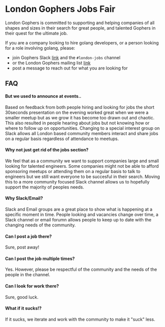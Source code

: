 # London Gophers Jobs Fair

London Gophers is committed to supporting and helping companies of all shapes and sizes in their search for great people, and talented Gophers in their quest for the ultimate job.

If you are a company looking to hire golang developers, or a person looking for a role involving golang, please:
- join Gophers Slack [link](https://invite.slack.golangbridge.org/) and the `#london-jobs` channel
- or the London Gophers mailing list [link](https://groups.google.com/d/forum/london-gophers)
- post a message to reach out for what you are looking for

## FAQ
#### But we used to announce at events..
Based on feedback from both people hiring and looking for jobs the short 30seconds presentation on the evening worked great when we were a smaller meetup but as we grow it has become too drawn out and chaotic. This also resulted in people hearing about jobs but not knowing how or where to follow up on opportunities. Changing to a special interest group on Slack allows all London based community members interact and share jobs on a regular basis regardless of attendance to meetups.

#### Why not just get rid of the jobs section?
We feel that as a community we want to support companies large and small looking for talented engineers. Some companies might not be able to afford sponsoring meetups or attending them on a regular basis to talk to engineers but we still want everyone to be succesful in their search. Moving this to a more community focused Slack channel allows us to hopefully support the majority of peoples needs.

#### Why Slack/Email?
Slack and Email groups are a great place to show what is happening at a specific moment in time. People looking and vacancies change over time, a Slack channel or email forumn allows people to keep up to date with the changing needs of the community.

#### Can I post a job there?
Sure, post away!

#### Can I post the job multiple times?
Yes. However, please be respectful of the community and the needs of the people in the channel.

#### Can I look for work there?
Sure, good luck.

#### What if it sucks!?
If it sucks, we iterate and work with the community to make it "suck" less.
